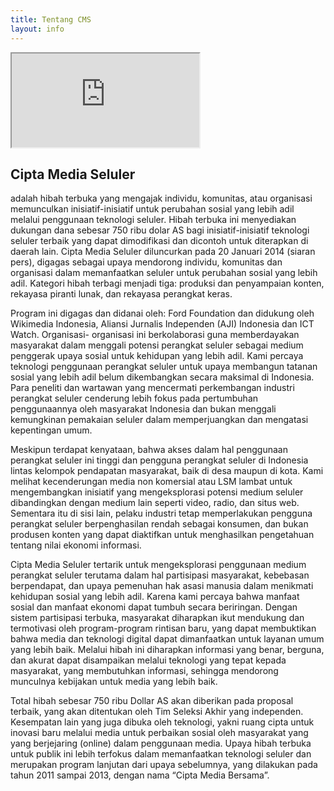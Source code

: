 ```yaml
---
title: Tentang CMS
layout: info
---
```


<div class="embed-responsive">
<iframe class="embed-responsive-item" src="https://www.youtube.com/embed/hxJ9coOc7XY"></iframe>
</div>

## Cipta Media Seluler
adalah hibah terbuka yang mengajak individu, komunitas, atau organisasi memunculkan inisiatif-inisiatif untuk perubahan sosial yang lebih adil melalui penggunaan teknologi seluler. Hibah terbuka ini menyediakan dukungan dana sebesar 750 ribu dolar AS bagi inisiatif-inisiatif teknologi seluler terbaik yang dapat dimodifikasi dan dicontoh untuk diterapkan di daerah lain. Cipta Media Seluler diluncurkan pada 20 Januari 2014 (siaran pers), digagas sebagai upaya mendorong individu, komunitas dan organisasi dalam memanfaatkan seluler untuk perubahan sosial yang lebih adil. Kategori hibah terbagi menjadi tiga: produksi dan penyampaian konten, rekayasa piranti lunak, dan rekayasa perangkat keras.

Program ini digagas dan didanai oleh: Ford Foundation dan didukung oleh Wikimedia Indonesia, Aliansi Jurnalis Independen (AJI) Indonesia dan ICT Watch. Organisasi- organisasi ini berkolaborasi guna memberdayakan masyarakat dalam menggali potensi perangkat seluler sebagai medium penggerak upaya sosial untuk kehidupan yang lebih adil. Kami percaya teknologi penggunaan perangkat seluler untuk upaya membangun tatanan sosial yang lebih adil  belum dikembangkan secara maksimal di Indonesia. Para peneliti dan wartawan yang mencermati perkembangan industri perangkat seluler cenderung lebih fokus pada pertumbuhan penggunaannya oleh masyarakat Indonesia dan bukan menggali kemungkinan pemakaian seluler dalam memperjuangkan dan mengatasi kepentingan umum.

Meskipun terdapat kenyataan, bahwa akses dalam hal penggunaan perangkat seluler ini tinggi dan pengguna perangkat seluler di Indonesia lintas kelompok pendapatan masyarakat, baik di desa maupun di kota. Kami melihat kecenderungan media non komersial atau LSM lambat untuk mengembangkan inisiatif yang mengeksplorasi potensi medium seluler dibandingkan dengan medium lain seperti video, radio, dan situs web. Sementara itu  di sisi lain,  pelaku industri tetap memperlakukan pengguna perangkat seluler berpenghasilan rendah sebagai konsumen, dan bukan produsen konten yang dapat diaktifkan untuk menghasilkan pengetahuan tentang  nilai ekonomi informasi.

Cipta Media Seluler tertarik untuk mengeksplorasi penggunaan medium perangkat seluler  terutama dalam hal  partisipasi masyarakat, kebebasan berpendapat, dan upaya pemenuhan hak asasi manusia dalam menikmati kehidupan sosial yang lebih adil. Karena kami percaya bahwa manfaat sosial dan manfaat ekonomi dapat tumbuh secara beriringan. Dengan sistem partisipasi terbuka, masyarakat diharapkan ikut mendukung dan termotivasi oleh  program-program rintisan baru, yang dapat membuktikan bahwa media dan teknologi digital dapat dimanfaatkan untuk layanan umum yang lebih baik. Melalui hibah ini  diharapkan informasi yang  benar, berguna, dan akurat dapat disampaikan melalui teknologi yang tepat kepada masyarakat, yang membutuhkan informasi, sehingga mendorong munculnya kebijakan untuk media yang lebih baik.

Total hibah sebesar 750 ribu Dollar AS akan diberikan pada proposal terbaik, yang akan ditentukan oleh Tim Seleksi Akhir yang independen. Kesempatan lain yang juga dibuka oleh teknologi, yakni ruang cipta untuk inovasi baru melalui media untuk perbaikan sosial oleh masyarakat yang yang berjejaring (online) dalam penggunaan media. Upaya hibah terbuka untuk publik ini lebih terfokus dalam memanfaatkan teknologi seluler dan merupakan program lanjutan dari upaya sebelumnya, yang dilakukan pada tahun 2011 sampai 2013, dengan nama “Cipta Media Bersama”.
